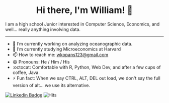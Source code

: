 <h1 align="center"> Hi there, I'm William! 👋 </h1>   
  <p>I am a high school Junior interested in Computer Science, Economics, and well... really anything involving data.</p>
  
---

- 🔭  I’m currently working on analyzing oceanographic data.
- 🌱  I’m currently studying Microeconomics at Harvard
- 📫  How to reach me: wkopans123@gmail.com
- 😄  Pronouns: He / Him / His
- :octocat: Comfortable with R, Python, Web Dev, and after a few cups of coffee, Java.
- ⚡ Fun fact: When we say CTRL, ALT, DEL out load, we don't say the full version of alt... we use its alternative.




<!--- 
- 👯 I’m looking to collaborate on ...
- 🤔 I’m looking for help with ...
- 💬 Ask me about ...
-->
[![Linkedin Badge](https://img.shields.io/badge/-WilliamKopans-blue?style=flat-square&logo=Linkedin&logoColor=white&link=https://www.linkedin.com/in/williamkopans/)](https://www.linkedin.com/in/williamkopans/)  ![Hits](https://hitcounter.pythonanywhere.com/count/tag.svg?url=https%3A%2F%2Fgithub.com%2FWilliamKopans) 
<!--- Credit for counter:
https://hitcounter.pythonanywhere.com/
-->


<!--- 
In the future may want to emulate this:
https://github.com/jonocarroll
-->
